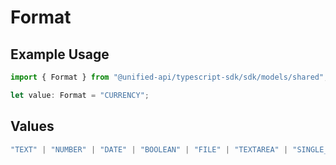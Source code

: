 # Format

## Example Usage

```typescript
import { Format } from "@unified-api/typescript-sdk/sdk/models/shared";

let value: Format = "CURRENCY";
```

## Values

```typescript
"TEXT" | "NUMBER" | "DATE" | "BOOLEAN" | "FILE" | "TEXTAREA" | "SINGLE_SELECT" | "MULTIPLE_SELECT" | "MEASUREMENT" | "PRICE" | "YES_NO" | "CURRENCY" | "URL"
```